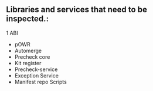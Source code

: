 ## Libraries and services that need to be inspected.:
1 ABI 
* pOWR
* Automerge
* Precheck core
* Kit register
* Precheck-service
* Exception Service
* Manifest repo Scripts
